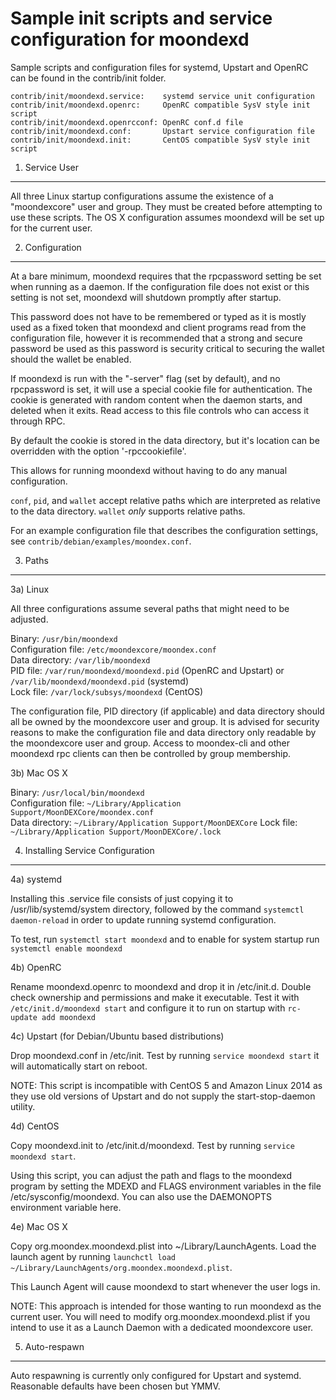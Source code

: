 Sample init scripts and service configuration for moondexd
==========================================================

Sample scripts and configuration files for systemd, Upstart and OpenRC
can be found in the contrib/init folder.

    contrib/init/moondexd.service:    systemd service unit configuration
    contrib/init/moondexd.openrc:     OpenRC compatible SysV style init script
    contrib/init/moondexd.openrcconf: OpenRC conf.d file
    contrib/init/moondexd.conf:       Upstart service configuration file
    contrib/init/moondexd.init:       CentOS compatible SysV style init script

1. Service User
---------------------------------

All three Linux startup configurations assume the existence of a "moondexcore" user
and group.  They must be created before attempting to use these scripts.
The OS X configuration assumes moondexd will be set up for the current user.

2. Configuration
---------------------------------

At a bare minimum, moondexd requires that the rpcpassword setting be set
when running as a daemon.  If the configuration file does not exist or this
setting is not set, moondexd will shutdown promptly after startup.

This password does not have to be remembered or typed as it is mostly used
as a fixed token that moondexd and client programs read from the configuration
file, however it is recommended that a strong and secure password be used
as this password is security critical to securing the wallet should the
wallet be enabled.

If moondexd is run with the "-server" flag (set by default), and no rpcpassword is set,
it will use a special cookie file for authentication. The cookie is generated with random
content when the daemon starts, and deleted when it exits. Read access to this file
controls who can access it through RPC.

By default the cookie is stored in the data directory, but it's location can be overridden
with the option '-rpccookiefile'.

This allows for running moondexd without having to do any manual configuration.

`conf`, `pid`, and `wallet` accept relative paths which are interpreted as
relative to the data directory. `wallet` *only* supports relative paths.

For an example configuration file that describes the configuration settings,
see `contrib/debian/examples/moondex.conf`.

3. Paths
---------------------------------

3a) Linux

All three configurations assume several paths that might need to be adjusted.

Binary:              `/usr/bin/moondexd`  
Configuration file:  `/etc/moondexcore/moondex.conf`  
Data directory:      `/var/lib/moondexd`  
PID file:            `/var/run/moondexd/moondexd.pid` (OpenRC and Upstart) or `/var/lib/moondexd/moondexd.pid` (systemd)  
Lock file:           `/var/lock/subsys/moondexd` (CentOS)  

The configuration file, PID directory (if applicable) and data directory
should all be owned by the moondexcore user and group.  It is advised for security
reasons to make the configuration file and data directory only readable by the
moondexcore user and group.  Access to moondex-cli and other moondexd rpc clients
can then be controlled by group membership.

3b) Mac OS X

Binary:              `/usr/local/bin/moondexd`  
Configuration file:  `~/Library/Application Support/MoonDEXCore/moondex.conf`  
Data directory:      `~/Library/Application Support/MoonDEXCore`
Lock file:           `~/Library/Application Support/MoonDEXCore/.lock`

4. Installing Service Configuration
-----------------------------------

4a) systemd

Installing this .service file consists of just copying it to
/usr/lib/systemd/system directory, followed by the command
`systemctl daemon-reload` in order to update running systemd configuration.

To test, run `systemctl start moondexd` and to enable for system startup run
`systemctl enable moondexd`

4b) OpenRC

Rename moondexd.openrc to moondexd and drop it in /etc/init.d.  Double
check ownership and permissions and make it executable.  Test it with
`/etc/init.d/moondexd start` and configure it to run on startup with
`rc-update add moondexd`

4c) Upstart (for Debian/Ubuntu based distributions)

Drop moondexd.conf in /etc/init.  Test by running `service moondexd start`
it will automatically start on reboot.

NOTE: This script is incompatible with CentOS 5 and Amazon Linux 2014 as they
use old versions of Upstart and do not supply the start-stop-daemon utility.

4d) CentOS

Copy moondexd.init to /etc/init.d/moondexd. Test by running `service moondexd start`.

Using this script, you can adjust the path and flags to the moondexd program by
setting the MDEXD and FLAGS environment variables in the file
/etc/sysconfig/moondexd. You can also use the DAEMONOPTS environment variable here.

4e) Mac OS X

Copy org.moondex.moondexd.plist into ~/Library/LaunchAgents. Load the launch agent by
running `launchctl load ~/Library/LaunchAgents/org.moondex.moondexd.plist`.

This Launch Agent will cause moondexd to start whenever the user logs in.

NOTE: This approach is intended for those wanting to run moondexd as the current user.
You will need to modify org.moondex.moondexd.plist if you intend to use it as a
Launch Daemon with a dedicated moondexcore user.

5. Auto-respawn
-----------------------------------

Auto respawning is currently only configured for Upstart and systemd.
Reasonable defaults have been chosen but YMMV.
